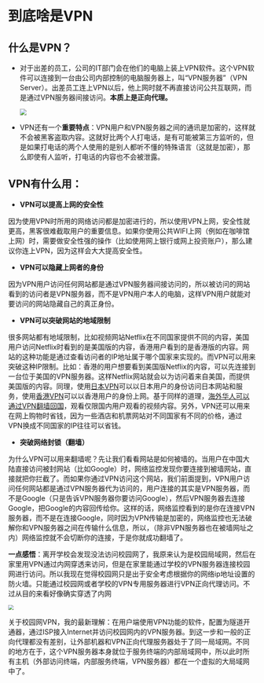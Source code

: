 # 到底啥是VPN


## 什么是VPN？

* 对于出差的员工，公司的IT部门会在他们的电脑上装上VPN软件。这个VPN软件可以连接到一台由公司内部控制的电脑服务器上，叫“VPN服务器”（VPN Server）。出差员工连上VPN以后，他上网时就不再直接访问公共互联网，而是通过VPN服务器间接访问。**本质上是正向代理。**

  <img src="https://jack-blog-img.obs.cn-north-4.myhuaweicloud.com/github-page/img20201229104837.png" style="zoom:80%;" />

* VPN还有一个**重要特点**：VPN用户和VPN服务器之间的通讯是加密的，这样就不会被黑客盗取内容。这就好比两个人打电话，是有可能被第三方监听的，但是如果打电话的两个人使用的是别人都听不懂的特殊语言（这就是加密），那么即使有人监听，打电话的内容也不会被泄露。

## VPN有什么用：

* **VPN可以提高上网的安全性**

因为使用VPN时所用的网络访问都是加密进行的，所以使用VPN上网，安全性就更高，黑客很难截取用户的重要信息。如果你使用公共WIFI上网（例如在咖啡馆上网）时，需要做安全性强的操作（比如使用网上银行或网上投资账户），那么建议你连上VPN，因为这样会大大提高安全性。

* **VPN可以隐藏上网者的身份**

因为VPN用户访问任何网站都是通过VPN服务器间接访问的，所以被访问的网站看到的访问者是VPN服务器，而不是VPN用户本人的电脑，这样VPN用户就能对要访问的网站隐藏自己的真正身份。

* **VPN可以突破网站的地域限制**

很多网站都有地域限制，比如视频网站Netflix在不同国家提供不同的内容，美国用户访问Netflix时看到的是美国版的内容，香港用户看到的是香港版的内容。网站的这种功能是通过查看访问者的IP地址属于哪个国家来实现的。而VPN可以用来突破这种IP限制。比如：香港的用户想要看到美国版Netflix的内容，可以先连接到一台位于美国的VPN服务器。这样Netflix网站就会以为访问着来自美国，而提供美国版的内容。同理，使用[日本VPN](https://www.vpndada.com/vpn-japan-cn/)可以以日本用户的身份访问日本网站和服务，使用[香港VPN](https://www.vpndada.com/best-vpn-for-hong-kong-cn/)可以以香港用户的身份上网。基于同样的道理，[海外华人可以通过VPN翻墙回国](https://www.vpndada.com/vpn-into-china-cn/)，观看仅限国内用户观看的视频内容。另外，VPN还可以用来在网上购物时省钱，因为一些酒店和机票网站对不同国家有不同的价格，通过VPN换成不同国家的IP往往可以省钱。

* **突破网络封锁（翻墙）**

为什么VPN可以用来翻墙呢？先让我们看看网站是如何被墙的。当用户在中国大陆直接访问被封网站（比如Google）时，网络监控发现你要连接到被墙网站，直接就把你拦截了。而如果你通过VPN访问这个网站，我们前面提到，VPN用户访问任何网站都是通过VPN服务器代为访问的，用户连接的其实是VPN服务器，而不是Google（只是告诉VPN服务器你要访问Google），然后VPN服务器去连接Google，把Google的内容回传给你。这样的话，网络监控看到的是你在连接VPN服务器，而不是在连接Google，同时因为VPN传输是加密的，网络监控也无法破解你和VPN服务器之间在传输什么信息，所以，（除非VPN服务器也在被墙网址之内）网络监控就不会切断你的连接，于是你就成功翻墙了。



**一点感悟**：离开学校会发现没法访问校园网了，我原来认为是校园局域网，然后在家里用VPN通过内网穿透来访问，但是在家里能通过学校的VPN服务器连接校园网进行访问。所以我现在觉得校园网只是出于安全考虑根据你的网络ip地址设置的防火墙。只能通过校园网或者学校的VPN专用服务器进行VPN正向代理访问。不过从目的来看好像确实穿透了内网

<img src="https://jack-blog-img.obs.cn-north-4.myhuaweicloud.com/github-page/img20201229122754.png" style="zoom: 67%;" />

关于校园网VPN，我的最新理解：在用户端使用VPN功能的软件，配置为隧道开通器，通过ISP接入Internet并访问校园网内的VPN服务器。到这一步和一般的正向代理都没有差别，让外部机器和VPN正向代理服务器处于了同一局域网。不同的地方在于，这个VPN服务器本身就位于服务终端的内部局域网中，所以此时所有主机（外部访问终端，内部服务终端，VPN服务器）都在一个虚拟的大局域网中了。


